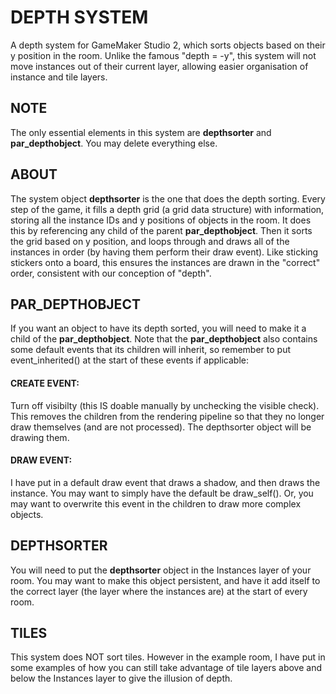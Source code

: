 # DEPTH SYSTEM
A depth system for GameMaker Studio 2, which sorts objects based on their y position in the room. Unlike the famous "depth = -y", this system will not move instances out of their current layer, allowing easier organisation of instance and tile layers. 

## NOTE
The only essential elements in this system are **depthsorter** and **par_depthobject**. You may delete everything else.

## ABOUT
The system object **depthsorter** is the one that does the depth sorting. Every step of the game, it fills a depth grid (a grid data structure) with information, storing all the instance IDs and y positions of objects in the room. It does this by referencing any child of the parent **par_depthobject**. Then it sorts the grid based on y position, and loops through and draws all of the instances in order (by having them perform their draw event). Like sticking stickers onto a board, this ensures the instances are drawn in the "correct" order, consistent with our conception of "depth".

## PAR_DEPTHOBJECT
If you want an object to have its depth sorted, you will need to make it a child of the **par_depthobject**. Note that the **par_depthobject** also contains some default events that its children will inherit, so remember to put event_inherited() at the start of these events if applicable: 
#### CREATE EVENT: 
Turn off visibilty (this IS doable manually by unchecking the visible check). This removes the children from the rendering pipeline so that they no longer draw themselves (and are not processed). The depthsorter object will be drawing them. 
#### DRAW EVENT: 
I have put in a default draw event that draws a shadow, and then draws the instance. You may want to simply have the default be draw_self(). Or, you may want to overwrite this event in the children to draw more complex objects.

## DEPTHSORTER
You will need to put the **depthsorter** object in the Instances layer of your room. You may want to make this object persistent, and have it add itself to the correct layer (the layer where the instances are) at the start of every room. 

## TILES
This system does NOT sort tiles. However in the example room, I have put in some examples of how you can still take advantage of tile layers above and below the Instances layer to give the illusion of depth. 
